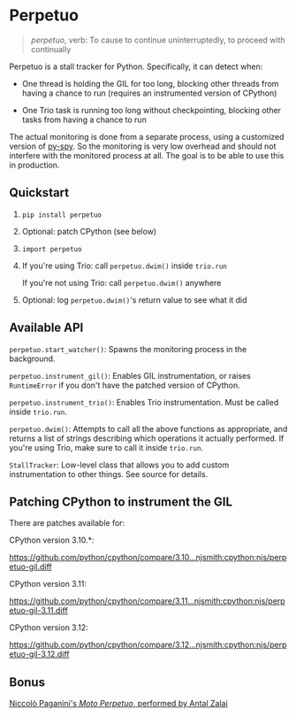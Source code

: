 # Perpetuo

> *perpetuo*, verb: To cause to continue uninterruptedly, to proceed with
> continually

Perpetuo is a stall tracker for Python. Specifically, it can detect when:

- One thread is holding the GIL for too long, blocking other threads from having
  a chance to run (requires an instrumented version of CPython)

- One Trio task is running too long without checkpointing, blocking other tasks
  from having a chance to run

The actual monitoring is done from a separate process, using a customized
version of [py-spy](https://github.com/benfred/py-spy). So the monitoring is
very low overhead and should not interfere with the monitored process at all.
The goal is to be able to use this in production.


## Quickstart

1. `pip install perpetuo`
2. Optional: patch CPython (see below)
3. `import perpetuo`
4. If you're using Trio: call `perpetuo.dwim()` inside `trio.run`

   If you're not using Trio: call `perpetuo.dwim()` anywhere 
5. Optional: log `perpetuo.dwim()`'s return value to see what it did


## Available API

`perpetuo.start_watcher()`: Spawns the monitoring process in the background. 

`perpetuo.instrument_gil()`: Enables GIL instrumentation, or raises
`RuntimeError` if you don't have the patched version of CPython.

`perpetuo.instrument_trio()`: Enables Trio instrumentation. Must be called
inside `trio.run`.

`perpetuo.dwim()`: Attempts to call all the above functions as appropriate, and
returns a list of strings describing which operations it actually performed. If
you're using Trio, make sure to call it inside `trio.run`.

`StallTracker`: Low-level class that allows you to add custom instrumentation to
other things. See source for details.


## Patching CPython to instrument the GIL

There are patches available for:

CPython version 3.10.*:

  https://github.com/python/cpython/compare/3.10...njsmith:cpython:njs/perpetuo-gil.diff

CPython version 3.11:

  https://github.com/python/cpython/compare/3.11...njsmith:cpython:njs/perpetuo-gil-3.11.diff

CPython version 3.12:

  https://github.com/python/cpython/compare/3.12...njsmith:cpython:njs/perpetuo-gil-3.12.diff

## Bonus

[Niccolò Paganini's *Moto Perpetuo*, performed by Antal Zalai](https://www.youtube.com/watch?v=D-TAO7U6rtg)
